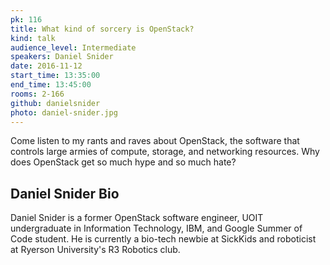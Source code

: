 ```yaml
---
pk: 116
title: What kind of sorcery is OpenStack?
kind: talk
audience_level: Intermediate
speakers: Daniel Snider
date: 2016-11-12
start_time: 13:35:00
end_time: 13:45:00
rooms: 2-166
github: danielsnider
photo: daniel-snider.jpg
---
```


Come listen to my rants and raves about OpenStack, the software that controls large armies of compute, storage, and networking resources. Why does OpenStack get so much hype and so much hate?

## Daniel Snider Bio

Daniel Snider is a former OpenStack software engineer, UOIT undergraduate in Information Technology, IBM, and Google Summer of Code student. He is currently a bio-tech newbie at SickKids and roboticist at Ryerson University's R3 Robotics club.
